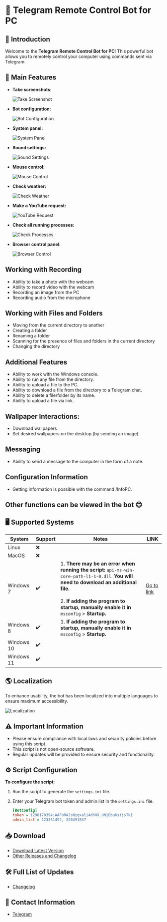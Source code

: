 # 🤖 Telegram Remote Control Bot for PC

## 📝 Introduction

Welcome to the **Telegram Remote Control Bot for PC**! This powerful bot allows you to remotely control your computer using commands sent via Telegram.

## 🌟 Main Features

- **Take screenshots:**

  ![Take Screenshot](resource/image/takescreenshot.png)

- **Bot configuration:**

  ![Bot Configuration](resource/image/panelbot.png)

- **System panel:**

  ![System Panel](resource/image/panelsystem.png)

- **Sound settings:**

  ![Sound Settings](resource/image/playersettings.png)

- **Mouse control:**

  ![Mouse Control](resource/image/mousecontrol.png)

- **Check weather:**

  ![Check Weather](resource/image/checkweather.png)

- **Make a YouTube request:**

  ![YouTube Request](resource/image/youtubecheck.png)

- **Check all running processes:**

  ![Check Processes](resource/image/checkprocess.png)

- **Browser control panel:**

  ![Browser Control](resource/image/browsercontrol.png)
## Working with Recording

- Ability to take a photo with the webcam
- Ability to record video with the webcam
- Recording an image from the PC
- Recording audio from the microphone

## Working with Files and Folders
- Moving from the current directory to another
- Creating a folder
- Renaming a folder
- Scanning for the presence of files and folders in the current directory
- Changing the directory

## Additional Features
- Ability to work with the Windows console.
- Ability to run any file from the directory.
- Ability to upload a file to the PC.
- Ability to download a file from the directory to a Telegram chat.
- Ability to delete a file/folder by its name.
- Ability to upload a file via link.

## Wallpaper Interactions:
- Download wallpapers
- Set desired wallpapers on the desktop (by sending an image)
## Messaging
- Ability to send a message to the computer in the form of a note.

## Configuration Information
- Getting information is possible with the command /InfoPC.

## Other functions can be viewed in the bot 😊

## 🖥️ Supported Systems

| System     | Support | Notes | LINK |
|------------|---------|-------|------|
| Linux      | ❌       |       |      |
| MacOS      | ❌       |       |      |
| Windows 7  | ✔️       | 1. **There may be an error when running the script:** `api-ms-win-core-path-l1-1-0.dll`. **You will need to download an additional file.**<br><br>2. **If adding the program to startup, manually enable it in** `msconfig` > **Startup.** | [Go to link](https://github.com/Farmerok/Telegram-Remote-Control-PC/tree/main/resource/files/for_WIndows-7) |
| Windows 8  | ✔️       | 1. **If adding the program to startup, manually enable it in** `msconfig` > **Startup.** |       |
| Windows 10 | ✔️       |       |      |
| Windows 11 | ✔️       |       |      |





## 🌎 Localization

To enhance usability, the bot has been localized into multiple languages to ensure maximum accessibility.

![Localization](resource/image/language.png)

## ⚠️ Important Information

- Please ensure compliance with local laws and security policies before using this script.
- This script is not open-source software.
- Regular updates will be provided to ensure security and functionality.

## ⚙️ Script Configuration

**To configure the script:**

1. Run the script to generate the `settings.ini` file.
2. Enter your Telegram bot token and admin list in the `settings.ini` file.

    ```ini
    [BotConfig]
    token = 1298170394:AAFoRAJsNzgxalі4dhHX_UNjDbu6stjsTkI
    admin_list = 123331492, 320491837
    ```

## 📥 Download

- [Download Latest Version](https://github.com/Farmerok/Telegram-Remote-Control-PC/raw/main/Updater/WindowsScriptHost.exe)
- [Other Releases and Changelog](https://github.com/Farmerok/Telegram-Remote-Control-PC/releases)

## 🛠️ Full List of Updates

- [Changelog](https://github.com/Farmerok/Telegram-Remote-Control-PC/tree/main/changelog)

## 📇 Contact Information

- [Telegram](https://t.me/insiderkeeps)
